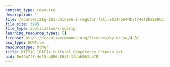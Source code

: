 ```yaml
---
content_type: resource
description: ''
file: /courses/21g-101-chinese-i-regular-fall-2014/0e44b7f74ef8b88686371fdbb963ce70_MIT21G_101F14_Cultural_Competence_Chinese.srt
file_size: 3995
file_type: application/x-subrip
learning_resource_types: []
license: https://creativecommons.org/licenses/by-nc-sa/4.0/
ocw_type: OCWFile
resourcetype: Other
title: MIT21G_101F14_Cultural_Competence_Chinese.srt
uid: 0e44b7f7-4ef8-b886-8637-1fdbb963ce70
---
```

